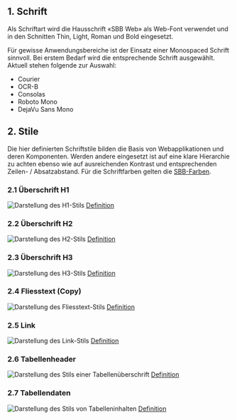 ## 1. Schrift
Als Schriftart wird die Hausschrift «SBB Web» als Web-Font verwendet und in den Schnitten Thin, Light, Roman und Bold eingesetzt.

Für gewisse Anwendungsbereiche ist der Einsatz einer Monospaced Schrift sinnvoll.
Bei erstem Bedarf wird die entsprechende Schrift ausgewählt. Aktuell stehen folgende zur Auswahl: 
* Courier
* OCR-B
* Consolas
* Roboto Mono
* DejaVu Sans Mono


## 2. Stile
Die hier definierten Schriftstile bilden die Basis von Webapplikationen und deren Komponenten. Werden andere eingesetzt ist auf eine klare Hierarchie zu achten ebenso wie auf ausreichenden Kontrast und entsprechenden Zeilen- / Absatzabstand. Für die Schriftfarben gelten die [SBB-Farben](https://digital.sbb.ch/de/farben).

### 2.1 Überschrift H1
![Darstellung des H1-Stils](https://raw.githubusercontent.com/sbb-design-systems/sbb-design-system/master/webapp/basics/typography/images/typo_h1.png 'class: image')
[Definition](https://sbb.invisionapp.com/d/main#/console/17140415/355320821/inspect)

### 2.2 Überschrift H2
![Darstellung des H2-Stils](https://raw.githubusercontent.com/sbb-design-systems/sbb-design-system/master/webapp/basics/typography/images/typo_h2.png 'class: image')
[Definition](https://sbb.invisionapp.com/d/main#/console/17140415/355320822/inspect)

### 2.3 Überschrift H3
![Darstellung des H3-Stils](https://raw.githubusercontent.com/sbb-design-systems/sbb-design-system/master/webapp/basics/typography/images/typo_h3.png 'class: image')
[Definition](https://sbb.invisionapp.com/d/main#/console/17140415/355320823/inspect)

### 2.4 Fliesstext (Copy)
![Darstellung des Fliesstext-Stils](https://raw.githubusercontent.com/sbb-design-systems/sbb-design-system/master/webapp/basics/typography/images/typo_copy.png 'class: image')
[Definition](https://sbb.invisionapp.com/d/main#/console/17140415/355320824/inspect)

### 2.5 Link
![Darstellung des Link-Stils](https://raw.githubusercontent.com/sbb-design-systems/sbb-design-system/master/webapp/basics/typography/images/typo_link.png 'class: image')
[Definition](https://sbb.invisionapp.com/d/main#/console/17140415/355320825/inspect)

### 2.6 Tabellenheader
![Darstellung des Stils einer Tabellenüberschrift](https://raw.githubusercontent.com/sbb-design-systems/sbb-design-system/master/webapp/basics/typography/images/typo_table_header.png 'class: image')
[Definition](https://sbb.invisionapp.com/d/main#/console/17140415/355320826/inspect)

### 2.7 Tabellendaten
![Darstellung des Stils von Tabelleninhalten](https://raw.githubusercontent.com/sbb-design-systems/sbb-design-system/master/webapp/basics/typography/images/typo_table_data.png 'class: image')
[Definition](https://sbb.invisionapp.com/d/main#/console/17140415/355320827/inspect)
